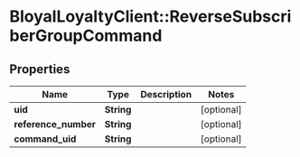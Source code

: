 # BloyalLoyaltyClient::ReverseSubscriberGroupCommand

## Properties
Name | Type | Description | Notes
------------ | ------------- | ------------- | -------------
**uid** | **String** |  | [optional] 
**reference_number** | **String** |  | [optional] 
**command_uid** | **String** |  | [optional] 

